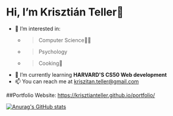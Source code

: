 # Hi, I’m Krisztián Teller👋

- 👀 I’m interested in: 
  - >Computer Science👨‍💻
  - >Psychology
  - >Cooking🍳
- 🌱 I’m currently learning <strong>HARVARD'S CS50 Web development</strong>
- 📫 You can reach me at kriszitan.teller@gmail.com


##Portfolio Website:
  https://krisztianteller.github.io/portfolio/

[![Anurag's GitHub stats](https://github-readme-stats.vercel.app/api?username=krisztianteller)](https://github.com/anuraghazra/github-readme-stats)
<!---
krisztianteller/krisztianteller is a ✨ special ✨ repository because its `README.md` (this file) appears on your GitHub profile.
You can click the Preview link to take a look at your changes.
--->
